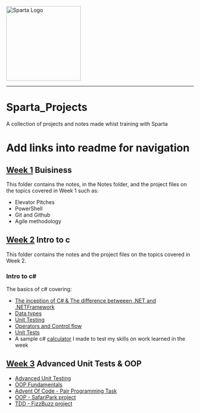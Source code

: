 <img src="https://boolerang.co.uk/wp-content/uploads/job-manager-uploads/company_logo/2018/04/SG-Logo-Black.png" alt="Sparta Logo" width="200"/>

---   
# Sparta_Projects
A collection of projects and notes made whist training with Sparta

# Add links into readme for navigation 

## **[Week 1](https://github.com/ConnorJamesDawson/Sparta_Projects/tree/main/Week1Buisniness) Buisiness**
This folder contains the notes, in the Notes folder, and the project files on the topics covered in Week 1 such as:

- Elevator Pitches
- PowerShell
- Git and Github
- Agile methodology

## **[Week 2](https://github.com/ConnorJamesDawson/Sparta_Projects/tree/main/Week2CSharp) Intro to c**

This folder contains the notes and the project files on the topics covered in Week 2.

### **Intro to c#**

The basics of c# covering:
- [The inception of C# & The difference betweeen .NET and .NETFramework](https://github.com/ConnorJamesDawson/Sparta_Projects/tree/main/Week2CSharp/IntroToC%23)
- [Data types](https://github.com/ConnorJamesDawson/Sparta_Projects/tree/main/Week2CSharp/DataTypesWork)
- [Unit Testing](https://github.com/ConnorJamesDawson/Sparta_Projects/tree/main/Week2CSharp/UnitTestWork)
- [Operators and Control flow](https://github.com/ConnorJamesDawson/Sparta_Projects/tree/main/Week2CSharp/OperatorsAndControlFlowWork)
- [Unit Tests](https://github.com/ConnorJamesDawson/Sparta_Projects/tree/main/Week2CSharp/UnitTestWork) 
- A sample c# [calculator](https://github.com/ConnorJamesDawson/Sparta_Projects/tree/main/Week2CSharp/Calculator) I made to test my skills on work learned in the week

## **[Week 3](https://github.com/ConnorJamesDawson/Sparta_Projects/tree/main/Week3AdvancedUnitTesting%26OOP/AdvancedUnitTesting) Advanced Unit Tests & OOP**

- [Advanced Unit Testing](https://github.com/ConnorJamesDawson/Sparta_Projects/tree/main/Week3AdvancedUnitTesting%26OOP)
- [OOP Fundamentals](https://github.com/ConnorJamesDawson/Sparta_Projects/tree/main/Week3AdvancedUnitTesting%26OOP/OOPFundamentals)
- [Advent Of Code - Pair Programming Task](https://github.com/ConnorJamesDawson/Sparta_Projects/tree/main/Week3AdvancedUnitTesting%26OOP/PairProgramming_AdventOfCode)
- [OOP - SafariPark project](https://github.com/ConnorJamesDawson/Sparta_Projects/tree/main/Week3AdvancedUnitTesting%26OOP/SafariPark)
- [TDD - FizzBuzz project](https://github.com/ConnorJamesDawson/Sparta_Projects/tree/main/Week3AdvancedUnitTesting%26OOP/FizzBuzz)

